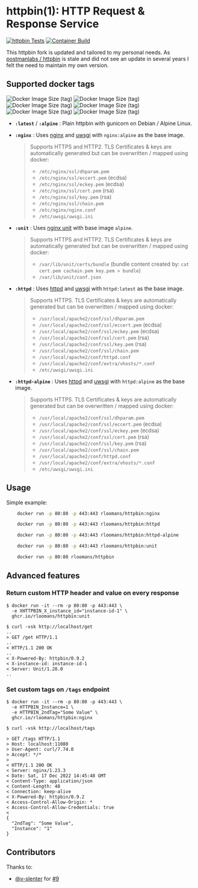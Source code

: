 # httpbin(1): HTTP Request & Response Service

[![httpbin Tests](https://github.com/rloomans/httpbin/actions/workflows/httpbin-ci.yaml/badge.svg)](https://github.com/rloomans/httpbin/actions/workflows/httpbin-ci.yaml)
[![Container Build](https://github.com/rloomans/httpbin/actions/workflows/container-build.yaml/badge.svg)](https://github.com/rloomans/httpbin/actions/workflows/container-build.yaml)

This httpbin fork is updated and tailored to my personal needs.
As [postmanlabs / httpbin](https://github.com/postmanlabs/httpbin) is stale and did not see an update in several years I felt the need to maintain my own version.

## Supported docker tags

![Docker Image Size (tag)](https://img.shields.io/docker/image-size/rloomans/httpbin/latest?label=latest)
![Docker Image Size (tag)](https://img.shields.io/docker/image-size/rloomans/httpbin/alpine?label=alpine)
![Docker Image Size (tag)](https://img.shields.io/docker/image-size/rloomans/httpbin/nginx?label=nginx)
![Docker Image Size (tag)](https://img.shields.io/docker/image-size/rloomans/httpbin/httpd?label=httpd)
![Docker Image Size (tag)](https://img.shields.io/docker/image-size/rloomans/httpbin/httpd-alpine?label=httpd-alpine)
![Docker Image Size (tag)](https://img.shields.io/docker/image-size/rloomans/httpbin/unit?label=unit)

- **`:latest`** / **`:alpine`** : Plain httpbin with gunicorn on Debian / Alpine Linux.

- **`:nginx`** : Uses [nginx](https://github.com/nginx/nginx) and [uwsgi](https://github.com/unbit/uwsgi) with `nginx:alpine` as the base image.

    > Supports HTTPS and HTTP2. TLS Certificates & keys are automatically generated but can be overwritten / mapped using docker:
    >
    > - `/etc/nginx/ssl/dhparam.pem`
    > - `/etc/nginx/ssl/eccert.pem` (ecdsa)
    > - `/etc/nginx/ssl/eckey.pem` (ecdsa)
    > - `/etc/nginx/ssl/cert.pem` (rsa)
    > - `/etc/nginx/ssl/key.pem` (rsa)
    > - `/etc/nginx/ssl/chain.pem`
    > - `/etc/nginx/nginx.conf`
    > - `/etc/uwsgi/uwsgi.ini`

- **`:unit`** : Uses [nginx unit](https://github.com/nginx/unit) with base image `alpine`.

    > Supports HTTPS and HTTP2. TLS Certificates & keys are automatically generated but can be overwritten / mapped using docker:
    >
    > - `/var/lib/unit/certs/bundle` (bundle content created by: `cat cert.pem cachain.pem key.pem > bundle`)
    > - `/var/lib/unit/conf.json`

- **`:httpd`** : Uses [httpd](https://github.com/docker-library/httpd) and [uwsgi](https://github.com/unbit/uwsgi) with `httpd:latest` as the base image.

    > Supports HTTPS. TLS Certificates & keys are automatically generated but can be overwritten / mapped using docker:
    >
    > - `/usr/local/apache2/conf/ssl/dhparam.pem`
    > - `/usr/local/apache2/conf/ssl/eccert.pem` (ecdsa)
    > - `/usr/local/apache2/conf/ssl/eckey.pem` (ecdsa)
    > - `/usr/local/apache2/conf/ssl/cert.pem` (rsa)
    > - `/usr/local/apache2/conf/ssl/key.pem` (rsa)
    > - `/usr/local/apache2/conf/ssl/chain.pem`
    > - `/usr/local/apache2/conf/httpd.conf`
    > - `/usr/local/apache2/conf/extra/vhosts/*.conf`
    > - `/etc/uwsgi/uwsgi.ini`

- **`:httpd-alpine`** : Uses [httpd](https://github.com/docker-library/httpd) and [uwsgi](https://github.com/unbit/uwsgi) with `httpd:alpine` as the base image.

    > Supports HTTPS. TLS Certificates & keys are automatically generated but can be overwritten / mapped using docker:
    >
    > - `/usr/local/apache2/conf/ssl/dhparam.pem`
    > - `/usr/local/apache2/conf/ssl/eccert.pem` (ecdsa)
    > - `/usr/local/apache2/conf/ssl/eckey.pem` (ecdsa)
    > - `/usr/local/apache2/conf/ssl/cert.pem` (rsa)
    > - `/usr/local/apache2/conf/ssl/key.pem` (rsa)
    > - `/usr/local/apache2/conf/ssl/chain.pem`
    > - `/usr/local/apache2/conf/httpd.conf`
    > - `/usr/local/apache2/conf/extra/vhosts/*.conf`
    > - `/etc/uwsgi/uwsgi.ini`

## Usage

Simple example:

```sh
    docker run -p 80:80 -p 443:443 rloomans/httpbin:nginx

    docker run -p 80:80 -p 443:443 rloomans/httpbin:httpd

    docker run -p 80:80 -p 443:443 rloomans/httpbin:httpd-alpine

    docker run -p 80:80 -p 443:443 rloomans/httpbin:unit

    docker run -p 80:80 rloomans/httpbin
```

## Advanced features

### Return custom HTTP header and value on every response

```shell
$ docker run -it --rm -p 80:80 -p 443:443 \
  -e XHTTPBIN_X_instance_id="instance-id-1" \
  ghcr.io/rloomans/httpbin:unit

```

```sheel
$ curl -vsk http://localhost/get
..
> GET /get HTTP/1.1
..
< HTTP/1.1 200 OK
..
< X-Powered-By: httpbin/0.9.2
< X-instance-id: instance-id-1
< Server: Unit/1.28.0
..
```

### Set custom tags on `/tags` endpoint

```shell
$ docker run -it --rm -p 80:80 -p 443:443 \
  -e HTTPBIN_Instance=1 \
  -e HTTPBIN_2ndTag="Some Value" \
  ghcr.io/rloomans/httpbin:nginx

```

```shell
$ curl -vsk http://localhost/tags

> GET /tags HTTP/1.1
> Host: localhost:11080
> User-Agent: curl/7.74.0
> Accept: */*
>
< HTTP/1.1 200 OK
< Server: nginx/1.23.3
< Date: Sat, 17 Dec 2022 14:45:48 GMT
< Content-Type: application/json
< Content-Length: 48
< Connection: keep-alive
< X-Powered-By: httpbin/0.9.2
< Access-Control-Allow-Origin: *
< Access-Control-Allow-Credentials: true
<
{
  "2ndTag": "Some Value",
  "Instance": "1"
}
```

## Contributors

Thanks to:

- [@v-slenter](https://github.com/v-slenter) for [#9](https://github.com/rloomans/httpbin/pull/9)
